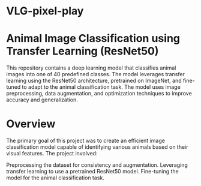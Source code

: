 # VLG-pixel-play
# Animal Image Classification using Transfer Learning (ResNet50)
This repository contains a deep learning model that classifies animal images into one of 40 predefined classes. The model leverages transfer learning using the ResNet50 architecture, pretrained on ImageNet, and fine-tuned to adapt to the animal classification task. The model uses image preprocessing, data augmentation, and optimization techniques to improve accuracy and generalization.

# Overview
The primary goal of this project was to create an efficient image classification model capable of identifying various animals based on their visual features. The project involved:

Preprocessing the dataset for consistency and augmentation.
Leveraging transfer learning to use a pretrained ResNet50 model.
Fine-tuning the model for the animal classification task.

